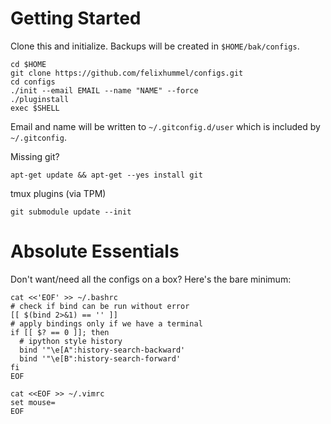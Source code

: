 # Getting Started
Clone this and initialize. Backups will be created in `$HOME/bak/configs`.
```
cd $HOME
git clone https://github.com/felixhummel/configs.git
cd configs
./init --email EMAIL --name "NAME" --force
./pluginstall
exec $SHELL
```

Email and name will be written to `~/.gitconfig.d/user` which is included by
`~/.gitconfig`.

Missing git?
```
apt-get update && apt-get --yes install git
```

tmux plugins (via TPM)
```
git submodule update --init
```

# Absolute Essentials
Don't want/need all the configs on a box? Here's the bare minimum:
```
cat <<'EOF' >> ~/.bashrc
# check if bind can be run without error
[[ $(bind 2>&1) == '' ]]
# apply bindings only if we have a terminal
if [[ $? == 0 ]]; then
  # ipython style history
  bind '"\e[A":history-search-backward'
  bind '"\e[B":history-search-forward'
fi
EOF

cat <<EOF >> ~/.vimrc
set mouse=
EOF
```
